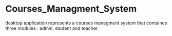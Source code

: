 # Courses_Managment_System
desktop application represents a courses managment system that containes three modules : admin, student and teacher
